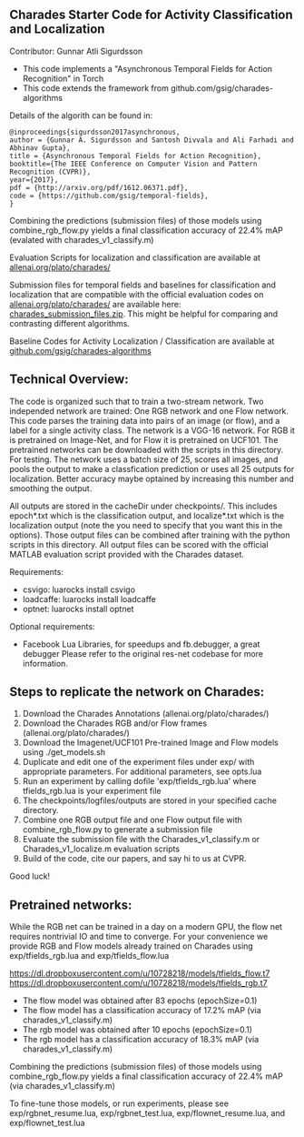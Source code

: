 ## Charades Starter Code for Activity Classification and Localization

Contributor: Gunnar Atli Sigurdsson

* This code implements a "Asynchronous Temporal Fields for Action Recognition" in Torch
* This code extends the framework from github.com/gsig/charades-algorithms

Details of the algorith can be found in:
```
@inproceedings{sigurdsson2017asynchronous,
author = {Gunnar A. Sigurdsson and Santosh Divvala and Ali Farhadi and Abhinav Gupta},
title = {Asynchronous Temporal Fields for Action Recognition},
booktitle={The IEEE Conference on Computer Vision and Pattern Recognition (CVPR)},
year={2017},
pdf = {http://arxiv.org/pdf/1612.06371.pdf},
code = {https://github.com/gsig/temporal-fields},
}
```

Combining the predictions (submission files) of those models using combine_rgb_flow.py
yields a final classification accuracy of 22.4% mAP (evalated with charades_v1_classify.m)


Evaluation Scripts for localization and classification are available at [allenai.org/plato/charades/](http://allenai.org/plato/charades/)

Submission files for temporal fields and baselines for classification and localization that are compatible with the official evaluation codes on [allenai.org/plato/charades/](http://allenai.org/plato/charades/) are available here: [charades_submission_files.zip](https://dl.dropboxusercontent.com/u/10728218/charades_submission_files.zip). This might be helpful for comparing and contrasting different algorithms.

Baseline Codes for Activity Localization / Classification are available at [github.com/gsig/charades-algorithms](https://github.com/gsig/charades-algorithms)


## Technical Overview:
 
The code is organized such that to train a two-stream network. Two independed network are trained: One RGB network and one Flow network.
This code parses the training data into pairs of an image (or flow), and a label for a single activity class. The network is a VGG-16 network. For RGB it is pretrained on Image-Net, and for Flow it is pretrained on UCF101. The pretrained networks can be downloaded with the scripts in this directory.
For testing. The network uses a batch size of 25, scores all images, and pools the output to make a classfication prediction or uses all 25 outputs for localization. Better accuracy maybe optained by increasing this number and smoothing the output.

All outputs are stored in the cacheDir under checkpoints/. This includes epoch*.txt which is the classification output, and localize*.txt which is the localization output (note the you need to specify that you want this in the options).
Those output files can be combined after training with the python scripts in this directory.
All output files can be scored with the official MATLAB evaluation script provided with the Charades dataset.

Requirements:
* csvigo: luarocks install csvigo
* loadcaffe: luarocks install loadcaffe
* optnet: luarocks install optnet 

Optional requirements:
* Facebook Lua Libraries, for speedups and fb.debugger, a great debugger
Please refer to the original res-net codebase for more information.


## Steps to replicate the network on Charades:
 
1. Download the Charades Annotations (allenai.org/plato/charades/)
2. Download the Charades RGB and/or Flow frames (allenai.org/plato/charades/)
3. Download the Imagenet/UCF101 Pre-trained Image and Flow models using ./get_models.sh
4. Duplicate and edit one of the experiment files under exp/ with appropriate parameters. For additional parameters, see opts.lua
5. Run an experiment by calling dofile 'exp/tfields_rgb.lua' where tfields_rgb.lua is your experiment file
6. The checkpoints/logfiles/outputs are stored in your specified cache directory. 
7. Combine one RGB output file and one Flow output file with combine_rgb_flow.py to generate a submission file
8. Evaluate the submission file with the Charades_v1_classify.m or Charades_v1_localize.m evaluation scripts 
9. Build of the code, cite our papers, and say hi to us at CVPR.

Good luck!


## Pretrained networks:

While the RGB net can be trained in a day on a modern GPU, the flow net requires nontrivial IO and time to converge. For your convenience we provide RGB and Flow models already trained on Charades using exp/tfields_rgb.lua and exp/tfields_flow.lua

https://dl.dropboxusercontent.com/u/10728218/models/tfields_flow.t7
https://dl.dropboxusercontent.com/u/10728218/models/tfields_rgb.t7

* The flow model was obtained after 83 epochs (epochSize=0.1)
* The flow model has a classification accuracy of 17.2% mAP (via charades_v1_classify.m)
* The rgb model was obtained after 10 epochs (epochSize=0.1)
* The rgb model has a classification accuracy of 18.3% mAP (via charades_v1_classify.m)

Combining the predictions (submission files) of those models using combine_rgb_flow.py
yields a final classification accuracy of 22.4% mAP (via charades_v1_classify.m)

To fine-tune those models, or run experiments, please see exp/rgbnet_resume.lua, exp/rgbnet_test.lua, exp/flownet_resume.lua, and exp/flownet_test.lua


